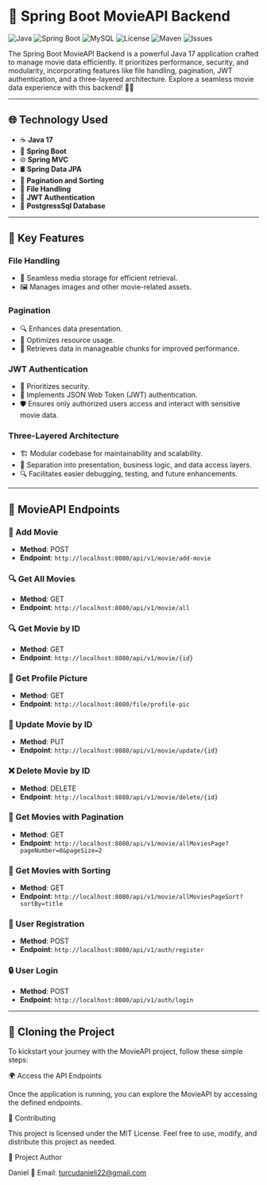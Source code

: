 # 🚀 **Spring Boot MovieAPI Backend**

![Java](https://img.shields.io/badge/Java-17-blue)
![Spring Boot](https://img.shields.io/badge/Spring%20Boot-2.5.6-brightgreen)
![MySQL](https://img.shields.io/badge/MySQL-8.0-blue)
![License](https://img.shields.io/badge/License-MIT-yellowgreen)
![Maven](https://img.shields.io/badge/Maven-3.8.1-orange)
![Issues](https://img.shields.io/github/issues/Vikashkatiyar/Movie_Api_Backend?color=yellow)

The Spring Boot MovieAPI Backend is a powerful Java 17 application crafted to manage movie data efficiently. It prioritizes performance, security, and modularity, incorporating features like file handling, pagination, JWT authentication, and a three-layered architecture. Explore a seamless movie data experience with this backend! 🎥🍿

---

## 🌐 **Technology Used**

- ☕ **Java 17**
- 🍃 **Spring Boot**
- 🌐 **Spring MVC**
- 🛢️ **Spring Data JPA**
- 📑 **Pagination and Sorting**
- 📁 **File Handling**
- 🔐 **JWT Authentication**
- 🐬 **PostgressSql Database**

---

## 🌟 **Key Features**

### **File Handling**
- 📁 Seamless media storage for efficient retrieval.
- 🖼️ Manages images and other movie-related assets.

### **Pagination**
- 🔍 Enhances data presentation.
- 🚀 Optimizes resource usage.
- 📑 Retrieves data in manageable chunks for improved performance.

### **JWT Authentication**
- 🔐 Prioritizes security.
- 🔑 Implements JSON Web Token (JWT) authentication.
- 🛡️ Ensures only authorized users access and interact with sensitive movie data.

### **Three-Layered Architecture**
- 🏗️ Modular codebase for maintainability and scalability.
- 🎯 Separation into presentation, business logic, and data access layers.
- 🔍 Facilitates easier debugging, testing, and future enhancements.

---

## 🚀 **MovieAPI Endpoints**

### **🔗 Add Movie**
- **Method**: POST  
- **Endpoint**: `http://localhost:8080/api/v1/movie/add-movie`

### **🔍 Get All Movies**
- **Method**: GET  
- **Endpoint**: `http://localhost:8080/api/v1/movie/all`

### **🔍 Get Movie by ID**
- **Method**: GET  
- **Endpoint**: `http://localhost:8080/api/v1/movie/{id}`

### **📁 Get Profile Picture**
- **Method**: GET  
- **Endpoint**: `http://localhost:8080/file/profile-pic`

### **🔄 Update Movie by ID**
- **Method**: PUT  
- **Endpoint**: `http://localhost:8080/api/v1/movie/update/{id}`

### **❌ Delete Movie by ID**
- **Method**: DELETE  
- **Endpoint**: `http://localhost:8080/api/v1/movie/delete/{id}`

### **📑 Get Movies with Pagination**
- **Method**: GET  
- **Endpoint**: `http://localhost:8080/api/v1/movie/allMoviesPage?pageNumber=0&pageSize=2`

### **📑 Get Movies with Sorting**
- **Method**: GET  
- **Endpoint**: `http://localhost:8080/api/v1/movie/allMoviesPageSort?sortBy=title`

### **📝 User Registration**
- **Method**: POST  
- **Endpoint**: `http://localhost:8080/api/v1/auth/register`

### **🔒 User Login**
- **Method**: POST  
- **Endpoint**: `http://localhost:8080/api/v1/auth/login`

---

## 🚀 **Cloning the Project**

To kickstart your journey with the MovieAPI project, follow these simple steps:


🌍 Access the API Endpoints

Once the application is running, you can explore the MovieAPI by accessing the defined endpoints.

🤝 Contributing


This project is licensed under the MIT License. Feel free to use, modify, and distribute this project as needed.

🌟 Project Author

Daniel
📧 Email: turcudanieli22@gmail.com
